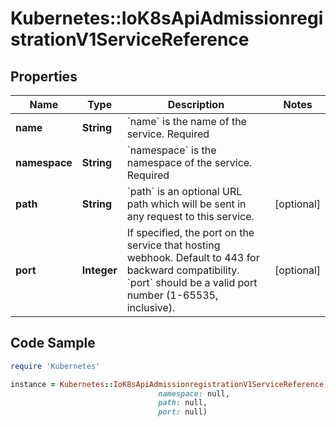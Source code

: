 # Kubernetes::IoK8sApiAdmissionregistrationV1ServiceReference

## Properties

Name | Type | Description | Notes
------------ | ------------- | ------------- | -------------
**name** | **String** | &#x60;name&#x60; is the name of the service. Required | 
**namespace** | **String** | &#x60;namespace&#x60; is the namespace of the service. Required | 
**path** | **String** | &#x60;path&#x60; is an optional URL path which will be sent in any request to this service. | [optional] 
**port** | **Integer** | If specified, the port on the service that hosting webhook. Default to 443 for backward compatibility. &#x60;port&#x60; should be a valid port number (1-65535, inclusive). | [optional] 

## Code Sample

```ruby
require 'Kubernetes'

instance = Kubernetes::IoK8sApiAdmissionregistrationV1ServiceReference.new(name: null,
                                 namespace: null,
                                 path: null,
                                 port: null)
```


